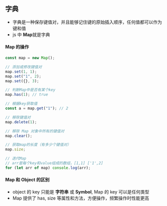 ## 字典

- 字典是一种保存键值对，并且能够记住键的原始插入顺序，任何值都可以作为键和值
- js 中 <strong>Map</strong>就是字典

#### Map 的操作

```js
const map = new Map();

// 添加或修改键值对
map.set(1, 1);
map.set("1", 2);
map.set({}, 3);

// 判断Map中是否有某个key
map.has(1); // true

// 根据key获取值
const a = map.get("1"); // 2

// 移除键值对
map.delete(1);

// 移除 Map 对象中所有的键值对
map.clear();

// 获取map的长度（有多少个键值对）
map.size;

// 迭代Map
// arr是每个key和value组成的数组，[1,1] ['1',2]
for (let arr of map) console.log(arr);
```

#### Map 和 Object 的区别

- object 的 key 只能是 <strong>字符串</strong> 或 <strong>Symbol</strong>, Map 的 key 可以是任何类型
- Map 提供了 has, size 等属性和方法，方便操作，频繁操作时性能更高
